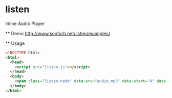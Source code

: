 listen
======

Inline Audio Player

** Demo
http://www.konforti.net/listen/examples/

** Usage
```html
<!DOCTYPE html>
<html>
  <head>
    <script src="listen.js"></script>
  </head>
  <body>
    <span class="listen-node" data-src="audio.mp3" data-start="4" data-end="13">That's one small step for [a] man, one giant leap for mankind.</span>
  </body>
</html>
```

